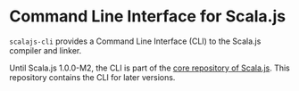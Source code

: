 # Command Line Interface for Scala.js

`scalajs-cli` provides a Command Line Interface (CLI) to the Scala.js compiler
and linker.

Until Scala.js 1.0.0-M2, the CLI is part of the
[core repository of Scala.js](https://github.com/scala-js/scala-js).
This repository contains the CLI for later versions.

